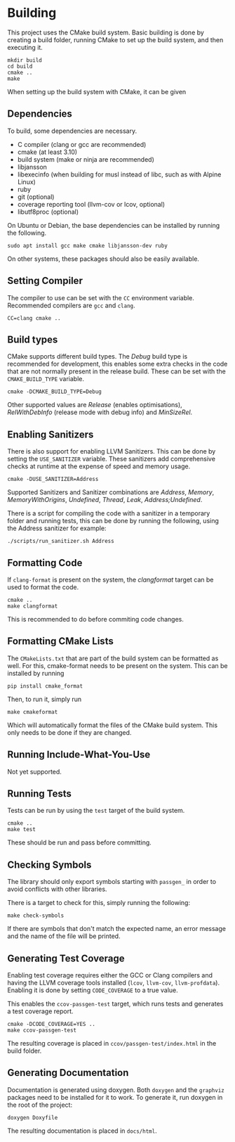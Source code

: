 # Building

This project uses the CMake build system. Basic building is done by creating a build folder, running CMake to set up the build system, and then executing it.

    mkdir build
    cd build
    cmake ..
    make

When setting up the build system with CMake, it can be given 

## Dependencies

To build, some dependencies are necessary.

- C compiler (clang or gcc are recommended)
- cmake (at least 3.10)
- build system (make or ninja are recommended)
- libjansson
- libexecinfo (when building for musl instead of libc, such as with Alpine Linux)
- ruby
- git (optional)
- coverage reporting tool (llvm-cov or lcov, optional)
- libutf8proc (optional)

On Ubuntu or Debian, the base dependencies can be installed by running the following.

    sudo apt install gcc make cmake libjansson-dev ruby

On other systems, these packages should also be easily available.

## Setting Compiler

The compiler to use can be set with the `CC` environment variable. Recommended compilers are `gcc` and `clang`.

    CC=clang cmake ..

## Build types

CMake supports different build types. The *Debug* build type is recommended for development, this enables some extra checks in the code that are not normally present in the release build. These can be set with the `CMAKE_BUILD_TYPE` variable.

    cmake -DCMAKE_BUILD_TYPE=Debug

Other supported values are *Release* (enables optimisations), *RelWithDebInfo* (release mode with debug info) and *MinSizeRel*.

## Enabling Sanitizers

There is also support for enabling LLVM Sanitizers. This can be done by setting the `USE_SANITIZER` variable. These sanitizers add comprehensive checks at runtime at the expense of speed and memory usage.

    cmake -DUSE_SANITIZER=Address

Supported Sanitizers and Sanitizer combinations are *Address*, *Memory*, *MemoryWithOrigins*, *Undefined*, *Thread*, *Leak*, *Address;Undefined*.

There is a script for compiling the code with a sanitizer in a temporary folder and running tests, this can be done by running the following, using the Address sanitizer for example:

    ./scripts/run_sanitizer.sh Address

## Formatting Code

If `clang-format` is present on the system, the *clangformat* target can be used to format the code.

    cmake ..
    make clangformat

This is recommended to do before commiting code changes.

## Formatting CMake Lists

The `CMakeLists.txt` that are part of the build system can be formatted as well. For this, cmake-format needs to be present on the system. This can be installed by running

    pip install cmake_format

Then, to run it, simply run

    make cmakeformat

Which will automatically format the files of the CMake build system. This only needs to be done if they are changed.

## Running Include-What-You-Use

Not yet supported.

## Running Tests

Tests can be run by using the `test` target of the build system.

    cmake ..
    make test

These should be run and pass before committing.

## Checking Symbols

The library should only export symbols starting with `passgen_` in order to
avoid conflicts with other libraries.

There is a target to check for this, simply running the following:

    make check-symbols

If there are symbols that don't match the expected name, an error message and
the name of the file will be printed.

## Generating Test Coverage

Enabling test coverage requires either the GCC or Clang compilers and having the LLVM coverage tools installed (`lcov`, `llvm-cov`, `llvm-profdata`). Enabling it is done by setting `CODE_COVERAGE` to a true value.

This enables the `ccov-passgen-test` target, which runs tests and generates a test coverage report.

    cmake -DCODE_COVERAGE=YES ..
    make ccov-passgen-test

The resulting coverage is placed in `ccov/passgen-test/index.html` in the build folder.

## Generating Documentation

Documentation is generated using doxygen. Both `doxygen` and the `graphviz` packages need to be installed for it to work. To generate it, run doxygen in the root of the project:

    doxygen Doxyfile

The resulting documentation is placed in `docs/html`.
